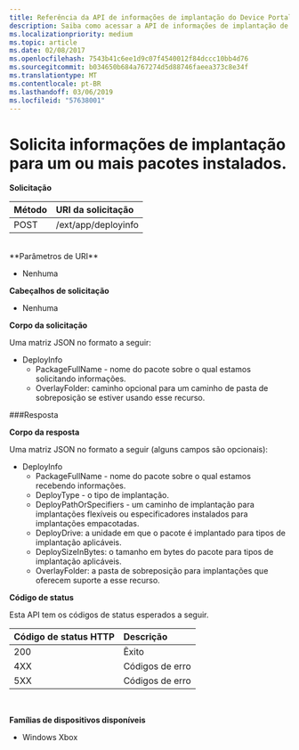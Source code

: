 ```yaml
---
title: Referência da API de informações de implantação do Device Portal
description: Saiba como acessar a API de informações de implantação de maneira programática.
ms.localizationpriority: medium
ms.topic: article
ms.date: 02/08/2017
ms.openlocfilehash: 7543b41c6ee1d9c07f4540012f84dccc10bb4d76
ms.sourcegitcommit: b034650b684a767274d5d88746faeea373c8e34f
ms.translationtype: MT
ms.contentlocale: pt-BR
ms.lasthandoff: 03/06/2019
ms.locfileid: "57638001"
---
```

# <a name="requests-deployment-information-for-one-or-more-installed-packages"></a>Solicita informações de implantação para um ou mais pacotes instalados.

**Solicitação**

Método      | URI da solicitação
:------     | :------
POST | /ext/app/deployinfo
<br />
**Parâmetros de URI**

 - Nenhuma

**Cabeçalhos de solicitação**

- Nenhuma

**Corpo da solicitação**

Uma matriz JSON no formato a seguir:

* DeployInfo
  * PackageFullName - nome do pacote sobre o qual estamos solicitando informações.
  * OverlayFolder: caminho opcional para um caminho de pasta de sobreposição se estiver usando esse recurso.

###<a name="response"></a>Resposta

**Corpo da resposta**

Uma matriz JSON no formato a seguir (alguns campos são opcionais):

* DeployInfo
  * PackageFullName - nome do pacote sobre o qual estamos recebendo informações.
  * DeployType - o tipo de implantação.
  * DeployPathOrSpecifiers - um caminho de implantação para implantações flexíveis ou especificadores instalados para implantações empacotadas.
  * DeployDrive: a unidade em que o pacote é implantado para tipos de implantação aplicáveis.
  * DeploySizeInBytes: o tamanho em bytes do pacote para tipos de implantação aplicáveis.
  * OverlayFolder: a pasta de sobreposição para implantações que oferecem suporte a esse recurso.

**Código de status**

Esta API tem os códigos de status esperados a seguir.

Código de status HTTP      | Descrição
:------     | :-----
200 | Êxito
4XX | Códigos de erro
5XX | Códigos de erro
<br />

**Famílias de dispositivos disponíveis**

* Windows Xbox